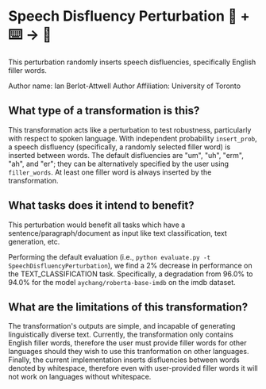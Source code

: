 # Speech Disfluency Perturbation 🦎  + ⌨️ → 🐍
This perturbation randomly inserts speech disfluencies, specifically English filler words.

Author name: Ian Berlot-Attwell
Author Affiliation: University of Toronto

## What type of a transformation is this?
This transformation acts like a perturbation to test robustness,
particularly with respect to spoken language. With independent probability `insert_prob`, a
speech disfluency (specifically, a randomly selected filler word)
is inserted between words. The default disfluencies are
"um", "uh", "erm", "ah", and "er"; they can be alternatively specified
by the user using `filler_words`. At least one filler word is always
inserted by the transformation.

## What tasks does it intend to benefit?
This perturbation would benefit all tasks which have a sentence/paragraph/document as input like text classification,
text generation, etc.

Performing the default evaluation (i.e., `python evaluate.py -t SpeechDisfluencyPerturbation`),
 we find a 2% decrease in performance on the TEXT_CLASSIFICATION task.
Specifically, a degradation from 96.0% to 94.0% for the model `aychang/roberta-base-imdb`
on the imdb dataset.

## What are the limitations of this transformation?
The transformation's outputs are simple, and incapable of
 generating linguistically diverse text. Currently, the transformation
only contains English filler words, therefore the user must provide
filler words for other languages should they wish to use this tranformation
on other languages. Finally, the current implementation
inserts disfluencies between words denoted by whitespace, therefore even with
user-provided filler words it will not work on languages without whitespace.

